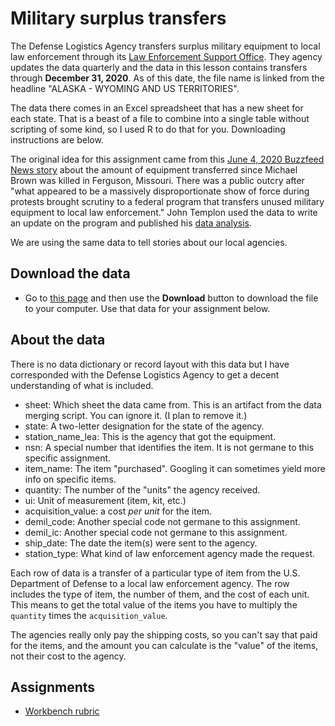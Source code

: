# Military surplus transfers

The Defense Logistics Agency transfers surplus military equipment to local law enforcement through its [Law Enforcement Support Office](https://www.dla.mil/DispositionServices/Offers/Reutilization/LawEnforcement/PublicInformation/). They agency updates the data quarterly and the data in this lesson contains transfers through **December 31, 2020**. As of this date, the file name is linked from the headline "ALASKA - WYOMING AND US TERRITORIES".

The data there comes in an Excel spreadsheet that has a new sheet for each state. That is a beast of a file to combine into a single table without scripting of some kind, so I used R to do that for you. Downloading instructions are below.

The original idea for this assignment came from this [June 4, 2020 Buzzfeed News story](https://www.buzzfeednews.com/article/johntemplon/police-departments-military-gear-1033-program) about the amount of equipment transferred since Michael Brown was killed in Ferguson, Missouri. There was a public outcry after "what appeared to be a massively disproportionate show of force during protests brought scrutiny to a federal program that transfers unused military equipment to local law enforcement." John Templon used the data to write an update on the program and published his [data analysis](https://github.com/BuzzFeedNews/2020-06-leso-1033-transfers-since-ferguson).

We are using the same data to tell stories about our local agencies.

## Download the data

- Go to [this page](https://github.com/utdata/rwd-r-leso/blob/main/data-processed/leso.csv) and then use the **Download** button to download the file to your computer. Use that data for your assignment below.

## About the data

There is no data dictionary or record layout with this data but I have corresponded with the Defense Logistics Agency to get a decent understanding of what is included.

- sheet: Which sheet the data came from. This is an artifact from the data merging script. You can ignore it. (I plan to remove it.)
- state: A two-letter designation for the state of the agency.
- station_name_lea: This is the agency that got the equipment.
- nsn: A special number that identifies the item. It is not germane to this specific assignment.
- item_name: The item "purchased". Googling it can sometimes yield more info on specific items.
- quantity: The number of the "units" the agency received.
- ui: Unit of measurement (item, kit, etc.)
- acquisition_value: a cost _per unit_ for the item.
- demil_code: Another special code not germane to this assignment.
- demil_ic: Another special code not germane to this assignment.
- ship_date: The date the item(s) were sent to the agency.
- station_type: What kind of law enforcement agency made the request.

Each row of data is a transfer of a particular type of item from the U.S. Department of Defense to a local law enforcement agency. The row includes the type of item, the number of them, and the cost of each unit. This means to get the total value of the items you have to multiply the `quantity` times the `acquisition_value`.

The agencies really only pay the shipping costs, so you can't say that paid for the items, and the amount you can calculate is the "value" of the items, not their cost to the agency.

## Assignments

- [Workbench rubric](rubric-wb.md)
